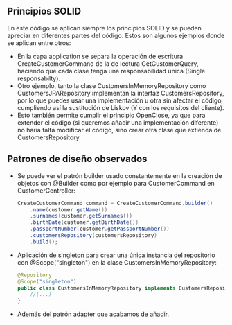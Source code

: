 ## Principios SOLID

En este código se aplican siempre los principios SOLID y se pueden apreciar en diferentes partes del código. Estos son algunos ejemplos donde se aplican entre otros:

- En la capa application se separa la operación de escritura CreateCustomerCommand de la de lectura GetCustomerQuery, haciendo que cada clase tenga una responsabilidad única (Single responsabilty).
- Otro ejemplo, tanto la clase CustomersInMemoryRepository como CustomersJPARepository implementan la interfaz CustomersRepository, por lo que puedes usar una implementación u otra sin afectar el código, cumpliendo así la sustitución de Liskov (Y con los requisitos del cliente).
- Esto también permite cumplir el principio OpenClose, ya que para extender el código (si queremos añadir una implementación diferente) no haría falta modificar el código, sino crear otra clase que extienda de CustomersRepository.

## Patrones de diseño observados

- Se puede ver el patrón builder usado constantemente en la creación de objetos con @Builder como por ejemplo para CustomerCommand en CustomerController:
    ```java
    CreateCustomerCommand command = CreateCustomerCommand.builder()
        .name(customer.getName())
        .surnames(customer.getSurnames())
        .birthDate(customer.getBirthDate())
        .passportNumber(customer.getPassportNumber())
        .customersRepository(customersRepository)
        .build();
    ```
- Aplicación de singleton para crear una única instancia del repositorio con @Scope("singleton") en la clase CustomersInMemoryRepository:
    ```java
    @Repository
    @Scope("singleton")
    public class CustomersInMemoryRepository implements CustomersRepository {
        //(...)
    }
    ````

- Además del patrón adapter que acabamos de añadir.